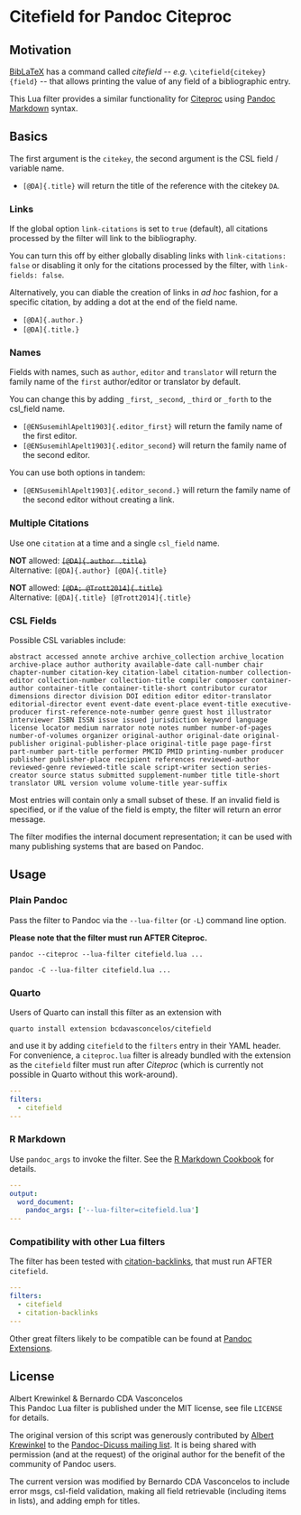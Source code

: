 # Citefield for Pandoc Citeproc

<!-- [![GitHub build status][CI badge]][CI workflow] -->

<!-- [CI badge]: https://img.shields.io/github/actions/workflow/status/pandoc-ext/citefield/ci.yaml?logo=github&branch=main
[CI workflow]: https://github.com/pandoc-ext/citefield/actions/workflows/ci.yaml -->

## Motivation

[BibLaTeX](https://mirrors.ibiblio.org/CTAN/macros/latex/contrib/biblatex/doc/biblatex.pdf) has a command called *citefield* -- *e.g.* `\citefield{citekey}{field}` -- that allows printing the value of any field of a bibliographic entry. 

This Lua filter provides a similar functionality for [Citeproc](https://github.com/jgm/citeproc) using [Pandoc Markdown](https://pandoc.org/MANUAL.html#pandocs-markdown) syntax.

## Basics

The first argument is the `citekey`, the second argument is the CSL field / variable name. 

- `[@DA]{.title}` will return the title of the reference with the citekey `DA`.

### Links

If the global option `link-citations` is set to `true` (default), all citations processed by the filter will link to the bibliography. 

You can turn this off by either globally disabling links with `link-citations: false` or disabling it only for the citations processed by the filter, with `link-fields: false`.

Alternatively, you can diable the creation of links in *ad hoc* fashion, for a specific citation, by adding a dot at the end of the field name.

- `[@DA]{.author.}`
- `[@DA]{.title.}`

### Names

Fields with names, such as `author`, `editor` and `translator` will return the family name of the `first` author/editor or translator by default. 

You can change this by adding `_first`, `_second`, `_third` or `_forth` to the csl_field name. 

- `[@ENSusemihlApelt1903]{.editor_first}` will return the family name of the first editor.  
- `[@ENSusemihlApelt1903]{.editor_second}` will return the family name of the second editor.  

You can use both options in tandem:

- `[@ENSusemihlApelt1903]{.editor_second.}` will return the family name of the second editor without creating a link.  



### Multiple Citations

Use one `citation` at a time and a single `csl_field` name.

**NOT** allowed: ~~`[@DA]{.author .title}`~~   
Alternative: `[@DA]{.author} [@DA]{.title}`  


**NOT** allowed: ~~`[@DA; @Trott2014]{.title}`~~  
Alternative: `[@DA]{.title} [@Trott2014]{.title}` 
  

### CSL Fields

Possible CSL variables include: 

```
abstract accessed annote archive archive_collection archive_location archive-place author authority available-date call-number chair chapter-number citation-key citation-label citation-number collection-editor collection-number collection-title compiler composer container-author container-title container-title-short contributor curator dimensions director division DOI edition editor editor-translator editorial-director event event-date event-place event-title executive-producer first-reference-note-number genre guest host illustrator interviewer ISBN ISSN issue issued jurisdiction keyword language license locator medium narrator note notes number number-of-pages number-of-volumes organizer original-author original-date original-publisher original-publisher-place original-title page page-first part-number part-title performer PMCID PMID printing-number producer publisher publisher-place recipient references reviewed-author reviewed-genre reviewed-title scale script-writer section series-creator source status submitted supplement-number title title-short translator URL version volume volume-title year-suffix
```

Most entries will contain only a small subset of these. If an invalid field is specified, or if the value of the field is empty, the filter will return an error message. 

The filter modifies the internal document representation; it can be used with many publishing systems that are based on Pandoc.

## Usage

### Plain Pandoc

Pass the filter to Pandoc via the `--lua-filter` (or `-L`) command
line option. 

**Please note that the filter must run AFTER Citeproc.**


    pandoc --citeproc --lua-filter citefield.lua ...

    pandoc -C --lua-filter citefield.lua ...

### Quarto

Users of Quarto can install this filter as an extension with

    quarto install extension bcdavasconcelos/citefield

and use it by adding `citefield` to the `filters` entry in their YAML header. For convenience, a `citeproc.lua` filter is already bundled with the extension as the `citefield` filter must run after *Citeproc* (which is currently not possible in Quarto without this work-around).

``` yaml
---
filters:
  - citefield
---
```

### R Markdown

Use `pandoc_args` to invoke the filter. See the [R Markdown
Cookbook](https://bookdown.org/yihui/rmarkdown-cookbook/lua-filters.html)
for details.

``` yaml
---
output:
  word_document:
    pandoc_args: ['--lua-filter=citefield.lua']
---
```

### Compatibility with other Lua filters

The filter has been tested with [citation-backlinks](https://github.com/tarleb/citation-backlinks), that must run AFTER `citefield`.

``` yaml
---
filters:
  - citefield
  - citation-backlinks
---
```

Other great filters likely to be compatible can be found at [Pandoc Extensions](https://github.com/pandoc-ext?type=source). 

License
------------------------------------------------------------------
Albert Krewinkel & Bernardo CDA Vasconcelos  
This Pandoc Lua filter is published under the MIT license, see 
file `LICENSE` for details.

The original version of this script was generously contributed by [Albert Krewinkel](https://github.com/tarleb) to the [Pandoc-Dicuss mailing list](https://groups.google.com/g/pandoc-discuss/c/5gb64T4OU9Q). It is being shared with permission (and at the request) of the original author for the benefit of the community of Pandoc users.

The current version was modified by Bernardo CDA Vasconcelos to include error msgs, csl-field validation, making all field retrievable (including items in lists), and adding emph for titles. 

